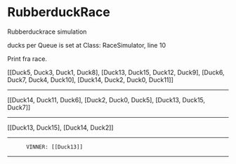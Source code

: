 # RubberduckRace
Rubberduckrace simulation

ducks per Queue is set at Class: RaceSimulator, line 10

Print fra race.

[[Duck5, Duck3, Duck1, Duck8], [Duck13, Duck15, Duck12, Duck9], [Duck6, Duck7, Duck4, Duck10], [Duck14, Duck2, Duck0, Duck11]]
*************************************************************
[[Duck14, Duck11, Duck6], [Duck2, Duck0, Duck5], [Duck13, Duck15, Duck7]]
*************************************************************
[[Duck13, Duck15], [Duck14, Duck2]]
*************************************************************
          VINNER: [[Duck13]]
*************************************************************
